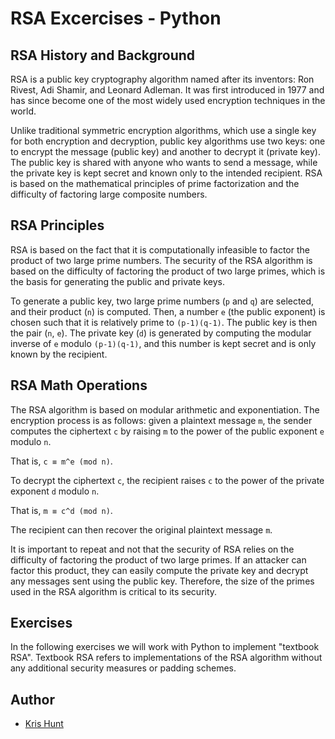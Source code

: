 # RSA Excercises - Python

## RSA History and Background

RSA is a public key cryptography algorithm named after its inventors: Ron Rivest, Adi Shamir, and
Leonard Adleman. It was first introduced in 1977 and has since become one of the most widely used 
encryption techniques in the world.

Unlike traditional symmetric encryption algorithms, which use a single key for both encryption and
decryption, public key algorithms use two keys: one to encrypt the message (public key) and another
to decrypt it (private key). The public key is shared with anyone who wants to send a message,
while the private key is kept secret and known only to the intended recipient. RSA is based on the
mathematical principles of prime factorization and the difficulty of factoring large composite
numbers.

## RSA Principles

RSA is based on the fact that it is computationally infeasible to factor the product of two large
prime numbers. The security of the RSA algorithm is based on the difficulty of factoring the
product of two large primes, which is the basis for generating the public and private keys.

To generate a public key, two large prime numbers (`p` and `q`) are selected, and their product
(`n`) is computed. Then, a number `e` (the public exponent) is chosen such that it is relatively
prime to `(p-1)(q-1)`. The public key is then the pair (`n`, `e`). The private key (`d`) is
generated by computing the modular inverse of `e` modulo `(p-1)(q-1)`, and this number is kept
secret and is only known by the recipient.

## RSA Math Operations

The RSA algorithm is based on modular arithmetic and exponentiation. The encryption process is
as follows: given a plaintext message `m`, the sender computes the ciphertext `c` by raising `m`
to the power of the public exponent `e` modulo `n`. 

That is, `c ≡ m^e (mod n)`.

To decrypt the ciphertext `c`, the recipient raises `c` to the power of the private exponent `d`
modulo `n`. 

That is, `m ≡ c^d (mod n)`. 

The recipient can then recover the original plaintext message `m`.

It is important to repeat and not that the security of RSA relies on the difficulty of factoring
the product of two large primes. If an attacker can factor this product, they can easily compute
the private key and decrypt any messages sent using the public key. Therefore, the size of the
primes used in the RSA algorithm is critical to its security.

## Exercises

In the following exercises we will work with Python to implement "textbook RSA". Textbook RSA
refers to implementations of the RSA algorithm without any additional security measures or
padding schemes.

## Author

* [Kris Hunt](https://github.com/sourcekris)